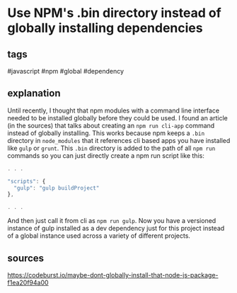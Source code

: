 # Use NPM's .bin directory instead of globally installing dependencies
## tags
#javascript #npm #global #dependency

## explanation
Until recently, I thought that npm modules with a command line interface needed to be installed globally before they could be used. I found an article (in the sources) that talks about creating an `npm run cli-app` command instead of globally installing. This works because npm keeps a `.bin` directory in `node_modules` that it references cli based apps you have installed like `gulp` or `grunt`. This `.bin` directory is added to the path of all `npm run` commands so you can just directly create a npm run script like this:

```javascript
. . .

"scripts": {
  "gulp": "gulp buildProject"
},

. . .
```

And then just call it from cli as `npm run gulp`. Now you have a versioned instance of gulp installed as a dev dependency just for this project instead of a global instance used across a variety of different projects.

## sources
https://codeburst.io/maybe-dont-globally-install-that-node-js-package-f1ea20f94a00
